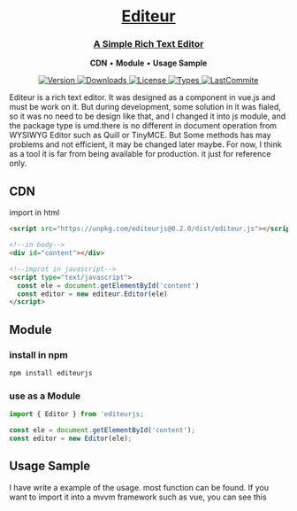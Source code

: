 <h1 align="center">
  <a href="https://github.com/jiangheng90/editeur.js">Editeur</a>
</h1>
<h3 align="center">
  <a href="https://github.com/jiangheng90/editeur.js">A Simple Rich Text Editor</a>
</h3>
<p align="center">
  <a title="CDN"><strong>CDN</strong></a>
  &#x2022;
  <a title="Module"><strong>Module</strong></a>
  &#x2022;
  <a title="Usage Sample"><strong>Usage Sample</strong></a>
</p>
<p align="center">
  <a href="https://npmjs.com/package/editeurjs" title="Version">
    <img src="https://img.shields.io/npm/v/editeurjs.svg" alt="Version">
  </a>
  <a href="https://npmjs.com/package/editeurjs" title="Downloads">
    <img src="https://img.shields.io/npm/dm/editeurjs.svg" alt="Downloads">
  </a>
    <a href="https://www.mit-license.org/" title="License">
    <img src="https://img.shields.io/npm/l/editeurjs.svg" alt="License">
  </a>
  </a>
    <a href="https://npmjs.com/package/editeurjs" title="Types">
    <img src="https://img.shields.io/npm/types/editeurjs.svg" alt="Types">
  </a>
  </a>
    <a href="https://github.com/jiangheng90/editeur.js" title="LastCommite">
    <img src="  https://img.shields.io/github/last-commit/jiangheng90/editeur.js/dev" alt="LastCommite">
  </a>
</p>

   Editeur is a rich text editor. It was designed as a component in vue.js and must be work on it. But during development, some  solution in it was fialed, so it was no need to be design like that, and I changed it into js module, and the package type is umd.there is no different in document operation from WYSIWYG Editor such as Quill or TinyMCE. But Some methods has may problems and not efficient, it may be changed later maybe. For now, I think as a tool it is far from being available for production. it just for reference only.

## CDN
import in html
```html
<script src="https://unpkg.com/editeurjs@0.2.0/dist/editeur.js"></script>

<!--in body-->
<div id="content"></div>

<!--improt in javascript-->
<script type="text/javascript">
  const ele = document.getElementById('content')
  const editor = new editeur.Editor(ele)
</script>
```

## Module

### install in npm

```Bash
npm install editeurjs
```

### use as a Module

```Javascript
import { Editor } from 'editeurjs;

const ele = document.getElementById('content');
const editor = new Editor(ele);
```

## Usage Sample
I have write a example of the usage. most function can be found. If you want to import it into a mvvm framework such as vue, you can see <a>this</a>
